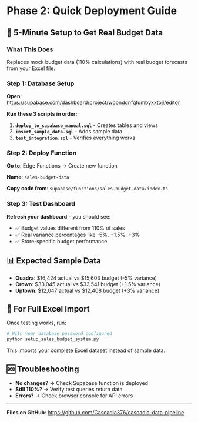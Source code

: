 # Phase 2: Quick Deployment Guide

## 🚀 **5-Minute Setup to Get Real Budget Data**

### **What This Does**
Replaces mock budget data (110% calculations) with real budget forecasts from your Excel file.

### **Step 1: Database Setup**
**Open**: https://supabase.com/dashboard/project/wobndqnfqtumbyxxtojl/editor

**Run these 3 scripts in order:**

1. **`deploy_to_supabase_manual.sql`** - Creates tables and views
2. **`insert_sample_data.sql`** - Adds sample data 
3. **`test_integration.sql`** - Verifies everything works

### **Step 2: Deploy Function**
**Go to**: Edge Functions → Create new function

**Name**: `sales-budget-data`

**Copy code from**: `supabase/functions/sales-budget-data/index.ts`

### **Step 3: Test Dashboard**
**Refresh your dashboard** - you should see:
- ✅ Budget values different from 110% of sales
- ✅ Real variance percentages like -5%, +1.5%, +3%
- ✅ Store-specific budget performance

## 📊 **Expected Sample Data**
- **Quadra**: $16,424 actual vs $15,603 budget (-5% variance)
- **Crown**: $33,045 actual vs $33,541 budget (+1.5% variance)  
- **Uptown**: $12,047 actual vs $12,408 budget (+3% variance)

## 🔄 **For Full Excel Import**
Once testing works, run:
```bash
# With your database password configured
python setup_sales_budget_system.py
```

This imports your complete Excel dataset instead of sample data.

## 🆘 **Troubleshooting**
- **No changes?** → Check Supabase function is deployed
- **Still 110%?** → Verify test queries return data
- **Errors?** → Check browser console for API errors

---
**Files on GitHub**: https://github.com/Cascadia376/cascadia-data-pipeline